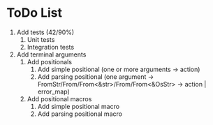 # ToDo List
 1. Add tests (42/90%)
     1. Unit tests
     2. Integration tests
 3. Add terminal arguments
     1. Add positionals
         1. Add simple positional (one or more arguments -> action)
         2. Add parsing positional (one argument -> FromStr/From<String>/From<&str>/From<OsString>/From<&OsStr> -> action | error_map)
     2. Add positional macros
         1. Add simple positional macro
         2. Add parsing positional macro